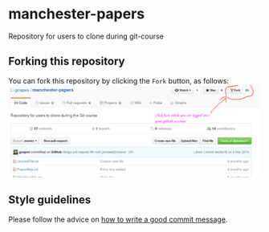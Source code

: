 # manchester-papers
Repository for users to clone during git-course

## Forking this repository
You can fork this repository by clicking the `Fork` button, as follows:
![How to fork](forklocation.png)

## Style guidelines
Please follow the advice on [how to write a good commit message](http://gcapes.github.io/git-course/04-commit-advice/).
